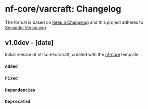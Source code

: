 # nf-core/varcraft: Changelog

The format is based on [Keep a Changelog](https://keepachangelog.com/en/1.0.0/)
and this project adheres to [Semantic Versioning](https://semver.org/spec/v2.0.0.html).

## v1.0dev - [date]

Initial release of nf-core/varcraft, created with the [nf-core](https://nf-co.re/) template.

### `Added`

### `Fixed`

### `Dependencies`

### `Deprecated`
